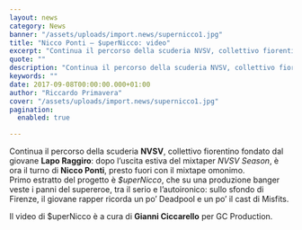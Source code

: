 ```yaml
---
layout: news
category: News
banner: "/assets/uploads/import.news/supernicco1.jpg"
title: "Nicco Ponti – $uperNicco: video"
excerpt: "Continua il percorso della scuderia NVSV, collettivo fiorentino fondato dal giovane Lapo Raggiro: dopo l’uscita estiva del mixtaper NVSV Season, è ora il turno di Nicco Ponti, presto fuori con il mixtape omonimo. Primo estratto del progetto è $uperNicco, che su una produzione banger veste i panni del supereroe, tra il serio e l’autoironico: sullo [&hellip"
quote: ""
description: "Continua il percorso della scuderia NVSV, collettivo fiorentino fondato dal giovane Lapo Raggiro: dopo l’uscita estiva del mixtaper NVSV Season, è ora il turno di Nicco Ponti, presto fuori con il mixtape omonimo. Primo estratto del progetto è $uperNicco, che su una produzione banger veste i panni del supereroe, tra il serio e l’autoironico: sullo [&hellip"
keywords: ""
date: 2017-09-08T00:00:00.000+01:00
author: "Riccardo Primavera"
cover: "/assets/uploads/import.news/supernicco1.jpg"
pagination:
  enabled: true

---
```


Continua il percorso della scuderia **NVSV**, collettivo fiorentino fondato dal giovane **Lapo Raggiro**: dopo l’uscita estiva del mixtaper _NVSV Season_, è ora il turno di **Nicco Ponti**, presto fuori con il mixtape omonimo.  
Primo estratto del progetto è _$uperNicco_, che su una produzione banger veste i panni del supereroe, tra il serio e l’autoironico: sullo sfondo di Firenze, il giovane rapper ricorda un po’ Deadpool e un po’ il cast di Misfits.

Il video di $uperNicco è a cura di **Gianni Ciccarello** per GC Production.